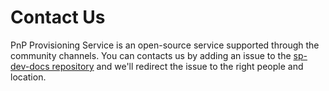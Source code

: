 # Contact Us

PnP Provisioning Service is an open-source service supported through the community channels. You can contacts us by adding an issue to the [sp-dev-docs repository](https://aka.ms/spdev-issues) and we'll redirect the issue to the right people and location.